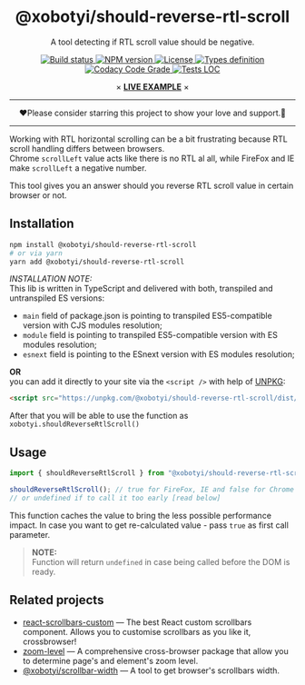 <div align="center">
    <H1>@xobotyi/should-reverse-rtl-scroll</H1>
    <p>A tool detecting if RTL scroll value should be negative.</p>
    <p>
        <a href="https://www.npmjs.com/package/@xobotyi/should-reverse-rtl-scroll">
            <img src="https://flat.badgen.net/travis/xobotyi/scrollbar-width" alt="Build status"/>
        </a>
        <a href="https://www.npmjs.com/package/@xobotyi/should-reverse-rtl-scroll">
            <img src="https://flat.badgen.net/npm/v/@xobotyi/should-reverse-rtl-scroll" alt="NPM version"/>
        </a>
        <a href="https://www.npmjs.com/package/@xobotyi/should-reverse-rtl-scroll">
            <img src="https://flat.badgen.net/npm/license/@xobotyi/should-reverse-rtl-scroll" alt="License"/>
        </a>
        <a href="https://www.npmjs.com/package/@xobotyi/should-reverse-rtl-scroll">
            <img src="https://flat.badgen.net/npm/types/@xobotyi/should-reverse-rtl-scroll" alt="Types definition"/>
        </a>
        <a href="https://www.npmjs.com/package/@xobotyi/should-reverse-rtl-scroll">
            <img src="https://flat.badgen.net/codacy/grade/2972fbcd6322488e8c7214ece48fd320" alt="Codacy Code Grade"/>
        </a>
        <a href="https://www.npmjs.com/package/@xobotyi/should-reverse-rtl-scroll">
            <img src="https://flat.badgen.net/codacy/coverage/2972fbcd6322488e8c7214ece48fd320" alt="Tests LOC"/>
        </a>
    </p>
    <p>×&nbsp;<strong><a href="https://codesandbox.io/s/xobotyishould-reverse-rtl-scroll-live-example-rhqgl">LIVE EXAMPLE</a></strong>&nbsp;×</p>
</div>

---

<div align="center">❤️Please consider starring this project to show your love and support.🙌</div>

---

Working with RTL horizontal scrolling can be a bit frustrating because RTL scroll handling differs between browsers.  
Chrome `scrollLeft` value acts like there is no RTL al all, while FireFox and IE make `scrollLeft` a negative number.

This tool gives you an answer should you reverse RTL scroll value in certain browser or not.

## Installation
```bash
npm install @xobotyi/should-reverse-rtl-scroll
# or via yarn
yarn add @xobotyi/should-reverse-rtl-scroll
```
_INSTALLATION NOTE:_  
This lib is written in TypeScript and delivered with both, transpiled and untranspiled ES versions:

- `main` field of package.json is pointing to transpiled ES5-compatible version with CJS modules resolution;
- `module` field is pointing to transpiled ES5-compatible version with ES modules resolution;
- `esnext` field is pointing to the ESnext version with ES modules resolution;


**OR**  
you can add it directly to your site via the `<script />` with help of [UNPKG](https://unpkg.com):
```html
<script src="https://unpkg.com/@xobotyi/should-reverse-rtl-scroll/dist/index.min.js"/>
```
After that you will be able to use the function as `xobotyi.shouldReverseRtlScroll()`

## Usage

```javascript
import { shouldReverseRtlScroll } from "@xobotyi/should-reverse-rtl-scroll";

shouldReverseRtlScroll(); // true for FireFox, IE and false for Chrome or SSR
// or undefined if to call it too early [read below]
```

This function caches the value to bring the less possible performance impact. In case you want to get re-calculated value - pass `true` as first call parameter.

>**NOTE:**  
>Function will return `undefined` in case being called before the DOM is ready.


## Related projects
- [react-scrollbars-custom](https://www.npmjs.com/package/react-scrollbars-custom) &mdash; The best React custom scrollbars component. Allows you to customise scrollbars as you like it, crossbrowser!
- [zoom-level](https://www.npmjs.com/package/zoom-level) &mdash; A comprehensive cross-browser package that allow you to determine page's and element's zoom level.
- [@xobotyi/scrollbar-width](https://www.npmjs.com/package/@xobotyi/scrollbar-width) &mdash; A tool to get browser's scrollbars width.
